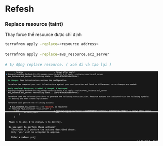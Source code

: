 # Refesh


### Replace resource (taint)

Thay force thế resource  được chỉ định 


```bash
terrafrom apply -replace=<resource address>

terrafrom apply -replace=aws_resource.ec2_server

# tự động replace resource. ( xoá đi và tạo lại )
```

![](./Screen%20Shot%202023-06-03%20at%2016.14.14.png)
![](Screen%20Shot%202023-06-03%20at%2016.18.12.png)